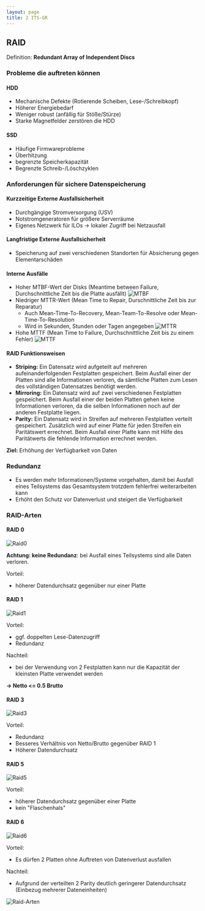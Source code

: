 ```yaml
---
layout: page
title: 2 ITS-GR
---
```


## RAID

Definition: **Redundant Array of Independent Discs**

### Probleme die auftreten können

#### HDD

- Mechanische Defekte (Rotierende Scheiben, Lese-/Schreibkopf)
- Höherer Energiebedarf
- Weniger robust (anfällig für Stöße/Stürze)
- Starke Magnetfelder zerstören die HDD

#### SSD

- Häufige Firmwareprobleme
- Überhitzung
- begrenzte Speicherkapazität
- Begrenzte Schreib-/Löschzyklen

### Anforderungen für sichere Datenspeicherung

#### Kurzzeitige Externe Ausfallsicherheit

- Durchgängige Stromversorgung (USV)
- Notstromgeneratoren für größere Serverräume
- Eigenes Netzwerk für ILOs -> lokaler Zugriff bei Netzausfall

#### Langfristige Externe Ausfallsicherheit

- Speicherung auf zwei verschiedenen Standorten für Absicherung gegen Elementarschäden

#### Interne Ausfälle

- Hoher MTBF-Wert der Disks (Meantime between Failure, Durchschnittliche Zeit bis die Platte ausfällt)
![MTBF](../images/mtbf.png)
- Niedriger MTTR-Wert (Mean Time to Repair, Durschnittliche Zeit bis zur Reparatur)
  - Auch Mean-Time-To-Recovery, Mean-Team-To-Resolve oder Mean-Time-To-Resolution
  - Wird in Sekunden, Stunden oder Tagen angegeben
  ![MTTR](../images/mttr.png)
- Hohe MTTF (Mean Time to Failure, Durchschnittliche Zeit bis zu einem Fehler)
![MTTF](../images/mttf.png)

#### RAID Funktionsweisen

- **Striping:** Ein Datensatz wird aufgeteilt auf mehreren aufeinanderfolgenden Festplatten gespeichert. Beim Ausfall einer der Platten sind alle Informationen verloren, da sämtliche Platten zum Lesen des vollständigen Datensatzes benötigt werden.
- **Mirroring:** Ein Datensatz wird auf zwei verschiedenen Festplatten gespeichert. Beim Ausfall einer der beiden Platten gehen keine Informationen verloren, da die selben Informationen noch auf der anderen Festplatte liegen.
- **Parity:** Ein Datensatz wird in Streifen auf mehreren Festplatten verteilt gespeichert. Zusätzlich wird auf einer Platte für jeden Streifen ein Paritätswert errechnet. Beim Ausfall einer Platte kann mit Hilfe des Paritätwerts die fehlende Information errechnet werden.

**Ziel:** Erhöhung der Verfügbarkeit von Daten

### Redundanz

- Es werden mehr Informationen/Systeme vorgehalten, damit bei Ausfall eines Teilsystems das Gesamtsystem trotzdem fehlerfrei weiterarbeiten kann
- Erhöht den Schutz vor Datenverlust und steigert die Verfügbarkeit

### RAID-Arten

#### RAID 0

![Raid0](../images/RaidLevel0.png)

**Achtung: keine Redundanz**: bei Ausfall eines Teilsystems sind alle Daten verloren.

Vorteil:

- höherer Datendurchsatz gegenüber nur einer Platte

#### RAID 1

![Raid1](../images/RaidLevel1.png)

Vorteil:

- ggf. doppelten Lese-Datenzugriff
- Redundanz

Nachteil:

- bei der Verwendung von 2 Festplatten kann nur die Kapazität der kleinsten Platte verwendet werden

**-> Netto <= 0.5 Brutto**

#### RAID 3

![Raid3](../images/RaidLevel3.png)

Vorteil:

- Redundanz
- Besseres Verhältnis von Netto/Brutto gegenüber RAID 1
- Höherer Datendurchsatz

#### RAID 5

![Raid5](../images/RaidLevel5.png)

Vorteil:

- höherer Datendurchsatz gegenüber einer Platte
- kein "Flaschenhals"

#### RAID 6

![Raid6](../images/RaidLevel6.png)

Vorteil:

- Es dürfen 2 Platten ohne Auftreten von Datenverlust ausfallen

Nachteil:

- Aufgrund der verteilten 2 Parity deutlich geringerer Datendurchsatz (Einbezug mehrerer Dateneinheiten)

![Raid-Arten](../images/Raid.png)

